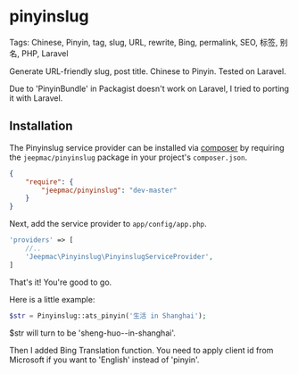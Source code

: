 pinyinslug
==========
Tags: Chinese, Pinyin, tag, slug, URL, rewrite, Bing, permalink, SEO, 标签, 别名, PHP, Laravel

Generate URL-friendly slug, post title. Chinese to Pinyin. Tested on Laravel. 

Due to 'PinyinBundle' in Packagist doesn't work on Laravel, I tried to porting it with Laravel. 

## Installation

The Pinyinslug service provider can be installed via [composer](http://getcomposer.org) by requiring the `jeepmac/pinyinslug` package in your project's `composer.json`.

```json
{
    "require": {
        "jeepmac/pinyinslug": "dev-master"
    }
}
```

Next, add the service provider to `app/config/app.php`.

```php
'providers' => [
    //..
    'Jeepmac\Pinyinslug\PinyinslugServiceProvider',
]
```

That's it! You're good to go.

Here is a little example:
```php
$str = Pinyinslug::ats_pinyin('生活 in Shanghai');
```
$str will turn to be 'sheng-huo--in-shanghai'.

Then I added Bing Translation function. You need to apply client id from Microsoft if you want to 'English' instead of 'pinyin'. 
